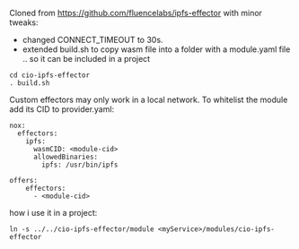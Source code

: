 Cloned from https://github.com/fluencelabs/ipfs-effector with minor tweaks: 

* changed CONNECT_TIMEOUT to 30s. 
* extended build.sh to copy wasm file into a folder with a module.yaml file .. so it can be included in a project

```
cd cio-ipfs-effector
. build.sh
```

Custom effectors may only work in a local network. To whitelist the module add its CID to provider.yaml: 

```
nox:
  effectors:
    ipfs:
      wasmCID: <module-cid>
      allowedBinaries:
        ipfs: /usr/bin/ipfs

offers:
    effectors:
      - <module-cid>

```

how i use it in a project: 

```
ln -s ../../cio-ipfs-effector/module <myService>/modules/cio-ipfs-effector
```

